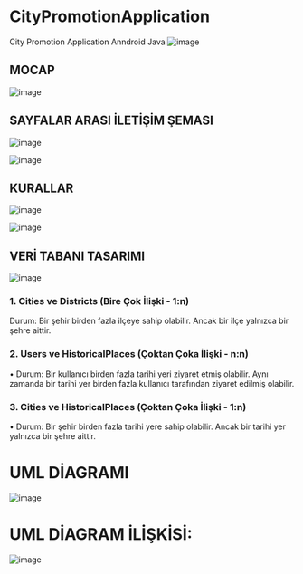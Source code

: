 # CityPromotionApplication
City Promotion Application Anndroid Java
![image](https://github.com/user-attachments/assets/0fef9c05-60b1-4706-ace8-e6b87350c126)



## MOCAP
![image](https://github.com/user-attachments/assets/30ff4ba6-8a96-4056-a7b8-f84b3afa1915)

## SAYFALAR ARASI İLETİŞİM ŞEMASI
![image](https://github.com/user-attachments/assets/7bab8d92-52d5-4803-87fd-76b97e37a375)

![image](https://github.com/user-attachments/assets/1eb09f74-eaa3-4a28-a299-8c4c88e5e7e9)


## KURALLAR
![image](https://github.com/user-attachments/assets/de8ca58b-8db7-4c70-9b22-6ac967626ada)

![image](https://github.com/user-attachments/assets/2d3e3398-e69e-4508-80fb-2254483b6fc1)


## VERİ TABANI TASARIMI
![image](https://github.com/user-attachments/assets/5bd59710-bdd0-481a-af84-55b8d2e8c235)

### 1. Cities ve Districts (Bire Çok İlişki - 1:n)
  Durum: Bir şehir birden fazla ilçeye sahip olabilir. Ancak bir ilçe yalnızca bir şehre aittir.
### 2. Users ve HistoricalPlaces (Çoktan Çoka İlişki - n:n)
  •	Durum: Bir kullanıcı birden fazla tarihi yeri ziyaret etmiş olabilir. Aynı zamanda bir tarihi yer birden fazla kullanıcı tarafından ziyaret edilmiş olabilir.
### 3. Cities ve HistoricalPlaces (Çoktan Çoka İlişki - 1:n)
  •	Durum: Bir şehir birden fazla tarihi yere  sahip olabilir. Ancak bir tarihi yer yalnızca bir şehre aittir.


# UML DİAGRAMI
![image](https://github.com/user-attachments/assets/ab660e5b-c353-4925-9316-69ab1cab8cad)

# UML DİAGRAM İLİŞKİSİ:
![image](https://github.com/user-attachments/assets/faba1fef-0418-42cd-82d6-ca0bbe240b6c)












